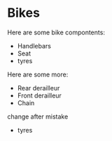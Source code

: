 # Bikes #

Here are some bike compontents:
* Handlebars
* Seat
* tyres

Here are some more:
* Rear derailleur
* Front derailleur
* Chain

change after mistake
* tyres

